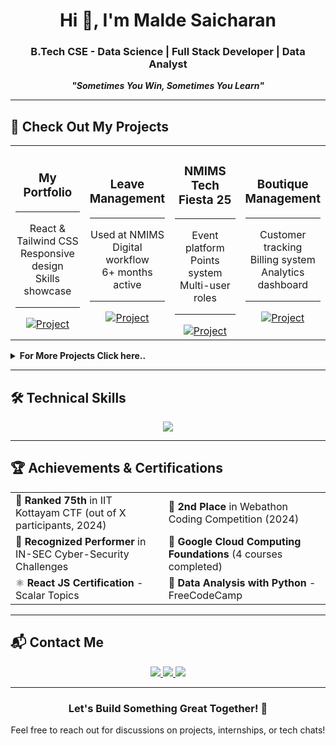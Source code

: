 <h1 align="center">Hi 👋, I'm Malde Saicharan</h1>
<h3 align="center">B.Tech CSE - Data Science | Full Stack Developer | Data Analyst</h3>

<p align="center"><strong><em>"Sometimes You Win, Sometimes You Learn"</em></strong></p>

---

## 💼 Check Out My Projects
<div align="center">
  <table>
    <tr>
      <td align="center" width="25%">
        <h3>My <br>Portfolio</h3>
        <hr>
        <p>React & Tailwind CSS<br>Responsive design<br>Skills showcase</p>
        <hr>
        <a href="https://maldesaicharan.netlify.app" target="_blank">
          <img src="https://img.shields.io/badge/Live-00C7B7?style=for-the-badge&logo=netlify&logoColor=white" alt="Project"/>
        </a>
      </td>
      <td align="center" width="25%">
        <h3>Leave <br>Management</h3>
        <hr>
        <p>Used at NMIMS<br>Digital workflow<br>6+ months active</p>
        <hr>
        <a href="http://nmimshyd.in/leave" target="_blank">
          <img src="https://img.shields.io/badge/Live-FF7139?style=for-the-badge&logo=firefox-browser&logoColor=white" alt="Project"/>
        </a>
      </td>
      <td align="center" width="25%">
        <h3>NMIMS Tech <br>Fiesta 25</h3>
        <hr>
        <p>Event platform<br>Points system<br>Multi-user roles</p>
        <hr>
        <a href="https://nmimstechfiesta.in/" target="_blank">
          <img src="https://img.shields.io/badge/Live-FF7139?style=for-the-badge&logo=firefox-browser&logoColor=white" alt="Project"/>
        </a>
      </td>
      <td align="center" width="25%">
        <h3>Boutique Management </h3>
        <hr>
        <p>Customer tracking<br>Billing system<br>Analytics dashboard</p>
        <hr>
        <a href="https://lathatailor.web.app" target="_blank">
          <img src="https://img.shields.io/badge/Live-FFCA28?style=for-the-badge&logo=firebase&logoColor=black" alt="Project"/>
        </a>
      </td>
    </tr>
  </table>
</div>

<details>
  <summary><b>For More Projects Click here..</b></summary>
  <br>

  <table>
    <tr>
      <th>Project Name</th>
      <th>Description</th>
      <th>Tech Stack</th>
    </tr>
    <tr>
      <td><b>Automatic Traffic Signal Indicator</b></td>
      <td>
        - AI-based traffic signal optimization  
        - Real-time vehicle density analysis  
        - Reduces congestion in urban areas  
      </td>
      <td>Python, Machine Learning, Data Analytics</td>
    </tr>
    <tr>
      <td><b>Events Manager Android App</b></td>
      <td>
        - Student and event registration system  
        - Admin panel for event management  
        - Real-time updates and notifications  
      </td>
      <td>Android (Java, XML), Firebase</td>
    </tr>
    <tr>
      <td><b>Laundry Management System</b></td>
      <td>
        - Web application for laundry service automation  
        - Pickup scheduling and order tracking  
      </td>
      <td>PHP, MySQL, Bootstrap</td>
    </tr>
    <tr>
      <td><b>Netherlands Wikipedia Sentiment Analysis</b></td>
      <td>
        - Sentiment analysis on Wikipedia articles  
        - Uses NLP techniques for text classification  
        - Implemented with Python and text processing libraries  
      </td>
      <td>Python, NLTK, TextBlob</td>
    </tr>
  </table>

</details>

---

## 🛠️ Technical Skills

<p align="center">
  <img src="https://skillicons.dev/icons?i=react,mongodb,php,mysql,html,css,js,bootstrap,aws,python,c,r,cpp,tailwind" />
</p>

---

## 🏆 Achievements & Certifications

<div align="center">
  <table>
    <tr>
      <td>🥇 <strong>Ranked 75th</strong> in IIT Kottayam CTF (out of X participants, 2024)</td>
      <td>🥈 <strong>2nd Place</strong> in Webathon Coding Competition (2024)</td>
    </tr>
    <tr>
      <td>🔰 <strong>Recognized Performer</strong> in IN-SEC Cyber-Security Challenges</td>
      <td>📱 <strong>Google Cloud Computing Foundations</strong> (4 courses completed)</td>
    </tr>
    <tr>
      <td>⚛️ <strong>React JS Certification</strong> - Scalar Topics</td>
      <td>🌟 <strong>Data Analysis with Python</strong> - FreeCodeCamp</td>
    </tr>
  </table>
</div>

---

## 📬 Contact Me

<p align="center">
  <a href="mailto:saicharanmalde@example.com">
    <img src="https://img.shields.io/badge/Email-D14836?style=for-the-badge&logo=gmail&logoColor=white"/>
  </a>
  <a href="https://www.linkedin.com/in/maldesaicharan">
    <img src="https://img.shields.io/badge/LinkedIn-0077B5?style=for-the-badge&logo=linkedin&logoColor=white"/>
  </a>
  <a href="https://github.com/saicharan0623">
    <img src="https://img.shields.io/badge/GitHub-181717?style=for-the-badge&logo=github&logoColor=white"/>
  </a>
</p>

---

<div align="center">
<h3>Let's Build Something Great Together! 🚀</h3>  
 <p>Feel free to reach out for discussions on projects, internships, or tech chats!</p>
</div>
